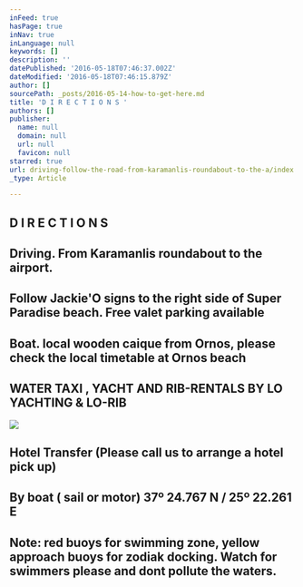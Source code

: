 ```yaml
---
inFeed: true
hasPage: true
inNav: true
inLanguage: null
keywords: []
description: ''
datePublished: '2016-05-18T07:46:37.002Z'
dateModified: '2016-05-18T07:46:15.879Z'
author: []
sourcePath: _posts/2016-05-14-how-to-get-here.md
title: 'D I R E C T I O N S '
authors: []
publisher:
  name: null
  domain: null
  url: null
  favicon: null
starred: true
url: driving-follow-the-road-from-karamanlis-roundabout-to-the-a/index.html
_type: Article

---
```

## D I R E C T I O N S 

## Driving. From Karamanlis roundabout to the airport.

## Follow Jackie'O signs to the right side of Super Paradise beach. Free valet parking available

## Boat. local wooden caique from Ornos, please check the local timetable at Ornos beach

## WATER TAXI , YACHT AND RIB-RENTALS BY LO YACHTING & LO-RIB
![](https://the-grid-user-content.s3-us-west-2.amazonaws.com/1be94e2b-bf21-4c43-bf08-1a2c5e031021.jpg)

## Hotel Transfer (Please call us to arrange a hotel pick up)

## By boat ( sail or motor) 37º 24.767 N / 25º 22.261 E

## Note: red buoys for swimming zone, yellow approach buoys for zodiak docking. Watch for swimmers please and dont pollute the waters.
